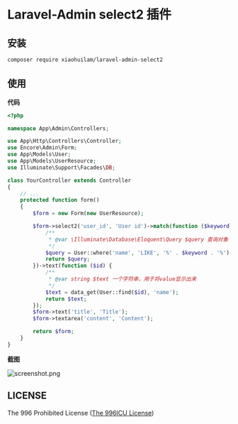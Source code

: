 # Laravel-Admin select2 插件

## 安装
```bash
composer require xiaohuilam/laravel-admin-select2
```

## 使用

**代码**
```php
<?php

namespace App\Admin\Controllers;

use App\Http\Controllers\Controller;
use Encore\Admin\Form;
use App\Models\User;
use App\Models\UserResource;
use Illuminate\Support\Facades\DB;

class YourController extends Controller
{
    // ...
    protected function form()
    {
        $form = new Form(new UserResource);

        $form->select2('user_id', 'User id')->match(function ($keyword) {
            /**
             * @var \Illuminate\Database\Eloquent\Query $query 查询对象
             */
            $query = User::where('name', 'LIKE', '%' . $keyword . '%')->select([DB::raw('name AS text'), 'id',]);
            return $query;
        })->text(function ($id) {
            /**
             * @var string $text 一个字符串，用于将value显示出来
             */
            $text = data_get(User::find($id), 'name');
            return $text;
        });
        $form->text('title', 'Title');
        $form->textarea('content', 'Content');

        return $form;
    }
}
```

**截图**

![screenshot.png](https://wantu-kw0-asset007-hz.oss-cn-hangzhou.aliyuncs.com/oxCsSnT5Yjc12ap5YTj.png)

## LICENSE

The 996 Prohibited License ([The 996ICU License](./LICENSE))

